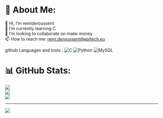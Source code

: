# 💫 About Me:
👋 Hi, I’m remideroussent<br>🌱 I’m currently learning C<br>👀 I’m looking to collaborate on make money<br>📫 How to reach me: remi.deroussent@epitech.eu<br>


github Languages and tools :
![C](https://img.shields.io/badge/c-%2300599C.svg?style=for-the-badge&logo=c&logoColor=white) ![Python](https://img.shields.io/badge/python-3670A0?style=for-the-badge&logo=python&logoColor=ffdd54) ![MySQL](https://img.shields.io/badge/mysql-4479A1.svg?style=for-the-badge&logo=mysql&logoColor=white)
# 📊 GitHub Stats:
![](https://github-readme-stats.vercel.app/api?username=remideroussent&theme=codeSTACKr&hide_border=false&include_all_commits=false&count_private=false)<br/>
![](https://github-readme-streak-stats.herokuapp.com/?user=remideroussent&theme=codeSTACKr&hide_border=false)<br/>
![](https://github-readme-stats.vercel.app/api/top-langs/?username=remideroussent&theme=codeSTACKr&hide_border=false&include_all_commits=false&count_private=false&layout=compact)

---
[![](https://visitcount.itsvg.in/api?id=remideroussent&icon=0&color=0)](https://visitcount.itsvg.in)

<!-- Proudly created with GPRM ( https://gprm.itsvg.in ) -->
